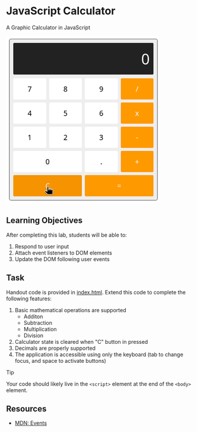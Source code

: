 # JavaScript Calculator

A Graphic Calculator in JavaScript

![Demo](demo.gif)

## Learning Objectives

After completing this lab, students will be able to:

1. Respond to user input
2. Attach event listeners to DOM elements
3. Update the DOM following user events

## Task

Handout code is provided in [index.html](index.html). Extend this code to complete the following features:

1. Basic mathematical operations are supported
    * Additon
    * Subtraction
    * Multiplication
    * Division
2. Calculator state is cleared when "C" button in pressed
3. Decimals are properly supported
4. The application is accessible using only the keyboard (tab to change focus, and space to activate buttons)

> [!TIP]
> Your code should likely live in the `<script>` element at the end of the `<body>` element.

## Resources

- [MDN: Events](https://developer.mozilla.org/en-US/docs/Web/API/Document_Object_Model/Events)
